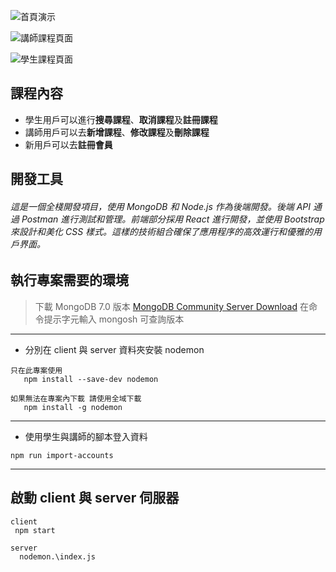 ![首頁演示](/project-9-1/client/src/photo/首頁.jpg)

![講師課程頁面](/project-9-1/client/src/photo/講師的課程.jpg)

![學生課程頁面](/project-9-1/client/src/photo/學生課程.jpg)

## 課程內容

- 學生用戶可以進行**搜尋課程**、**取消課程**及**註冊課程**
- 講師用戶可以去**新增課程**、**修改課程**及**刪除課程**
- 新用戶可以去**註冊會員**

## 開發工具

###### 這是一個全棧開發項目，使用 MongoDB 和 Node.js 作為後端開發。後端 API 通過 Postman 進行測試和管理。前端部分採用 React 進行開發，並使用 Bootstrap 來設計和美化 CSS 樣式。這樣的技術組合確保了應用程序的高效運行和優雅的用戶界面。

## 執行專案需要的環境

> 下載 MongoDB 7.0 版本 [MongoDB Community Server Download](https://www.mongodb.com/try/download/community)
> 在命令提示字元輸入 mongosh 可查詢版本

---

- 分別在 client 與 server 資料夾安裝 nodemon

```
只在此專案使用
   npm install --save-dev nodemon

如果無法在專案內下載 請使用全域下載
   npm install -g nodemon
```

---

- 使用學生與講師的腳本登入資料

```
npm run import-accounts
```

---

## 啟動 client 與 server 伺服器

```
client
 npm start

server
  nodemon.\index.js
```
